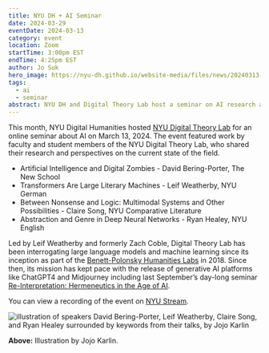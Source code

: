 ```yaml
---
title: NYU DH + AI Seminar
date: 2024-03-29
eventDate: 2024-03-13
category: event
location: Zoom
startTime: 3:00pm EST
endTime: 4:25pm EST
author: Jo Suk
hero_image: https://nyu-dh.github.io/website-media/files/news/20240313-AIandDH-DigitalTheoryLab.jpg
tags:
  - ai
  - seminar
abstract: NYU DH and Digital Theory Lab host a seminar on AI research and current issues
---
```


This month, NYU Digital Humanities hosted [NYU Digital Theory Lab](https://digitalhumanities.nyu.edu/projects/digital-theory-lab/) for an online seminar about AI on March 13, 2024. The event featured work by faculty and student members of the NYU Digital Theory Lab, who shared their research and perspectives on the current state of the field.

- Artificial Intelligence and Digital Zombies - David Bering-Porter, The New School
- Transformers Are Large Literary Machines - Leif Weatherby, NYU German
- Between Nonsense and Logic: Multimodal Systems and Other Possibilities - Claire Song, NYU Comparative Literature
- Abstraction and Genre in Deep Neural Networks - Ryan Healey, NYU English

Led by Leif Weatherby and formerly Zach Coble, Digital Theory Lab has been interrogating large language models and machine learning since its inception as part of the [Benett-Polonsky Humanities Labs](https://hlabs.nyuhumanities.org/about/) in 2018. Since then, its mission has kept pace with the release of generative AI platforms like ChatGPT4 and Midjourney including last September’s day-long seminar [Re-Interpretation: Hermeneutics in the Age of AI](https://as.nyu.edu/departments/english/Events/fall-2023/re-interpretation--hermeneutics-in-the-age-of-ai.html).

You can view a recording of the event on [NYU Stream](https://stream.nyu.edu/media/t/1_biun5t5q).

<img src="https://nyu-dh.github.io/website-media/files/news/20240313-AIandDH-DigitalTheoryLab.jpg" style="max-height:350px" alt="illustration of speakers David Bering-Porter, Leif Weatherby, Claire Song, and Ryan Healey surrounded by keywords from their talks, by Jojo Karlin"/>

**Above:** Illustration by Jojo Karlin.
